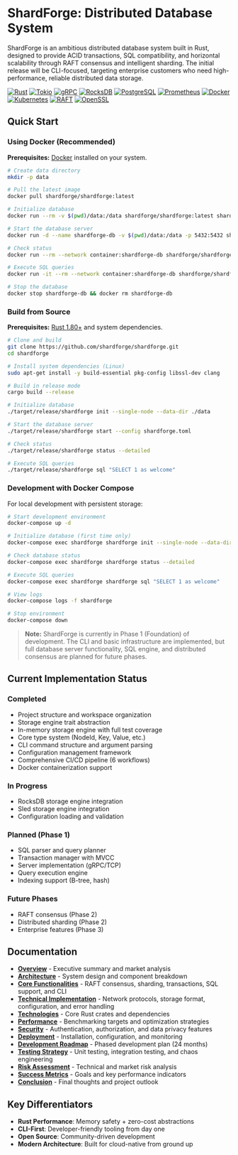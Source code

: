 # ShardForge: Distributed Database System

ShardForge is an ambitious distributed database system built in Rust, designed to provide ACID transactions, SQL compatibility, and horizontal scalability through RAFT consensus and intelligent sharding. The initial release will be CLI-focused, targeting enterprise customers who need high-performance, reliable distributed data storage.

[![Rust](https://img.shields.io/badge/Rust-1.75+-000000.svg?style=for-the-badge&logo=rust)](https://rust-lang.org/)
[![Tokio](https://img.shields.io/badge/Tokio-Async%20Runtime-000000.svg?style=for-the-badge&logo=tokio)](https://tokio.rs/)
[![gRPC](https://img.shields.io/badge/gRPC-Protocol%20Buffers-244c5a.svg?style=for-the-badge&logo=grpc)](https://grpc.io/)
[![RocksDB](https://img.shields.io/badge/RocksDB-Storage-orange.svg?style=for-the-badge&logo=rocksdb)](https://rocksdb.org/)
[![PostgreSQL](https://img.shields.io/badge/PostgreSQL-SQL%20Compatible-4169e1.svg?style=for-the-badge&logo=postgresql)](https://postgresql.org/)
[![Prometheus](https://img.shields.io/badge/Prometheus-Metrics-e6522c.svg?style=for-the-badge&logo=prometheus)](https://prometheus.io/)
[![Docker](https://img.shields.io/badge/Docker-Containerized-2496ed.svg?style=for-the-badge&logo=docker)](https://docker.com/)
[![Kubernetes](https://img.shields.io/badge/Kubernetes-Orchestration-326ce5.svg?style=for-the-badge&logo=kubernetes)](https://kubernetes.io/)
[![RAFT](https://img.shields.io/badge/RAFT-Consensus-00add8.svg?style=for-the-badge&logo=raft)](https://raft.github.io/)
[![OpenSSL](https://img.shields.io/badge/OpenSSL-Security-721412.svg?style=for-the-badge&logo=openssl)](https://openssl.org/)

## Quick Start

### Using Docker (Recommended)

**Prerequisites:** [Docker](https://docker.com/get-started) installed on your system.

```bash
# Create data directory
mkdir -p data

# Pull the latest image
docker pull shardforge/shardforge:latest

# Initialize database
docker run --rm -v $(pwd)/data:/data shardforge/shardforge:latest shardforge init --single-node --data-dir /data

# Start the database server
docker run -d --name shardforge-db -v $(pwd)/data:/data -p 5432:5432 shardforge/shardforge:latest shardforge start --config /data/shardforge.toml

# Check status
docker run --rm --network container:shardforge-db shardforge/shardforge:latest shardforge status

# Execute SQL queries
docker run -it --rm --network container:shardforge-db shardforge/shardforge:latest shardforge sql "SELECT 1 as welcome"

# Stop the database
docker stop shardforge-db && docker rm shardforge-db
```

### Build from Source

**Prerequisites:** [Rust 1.80+](https://rustup.rs/) and system dependencies.

```bash
# Clone and build
git clone https://github.com/shardforge/shardforge.git
cd shardforge

# Install system dependencies (Linux)
sudo apt-get install -y build-essential pkg-config libssl-dev clang

# Build in release mode
cargo build --release

# Initialize database
./target/release/shardforge init --single-node --data-dir ./data

# Start the database server
./target/release/shardforge start --config shardforge.toml

# Check status
./target/release/shardforge status --detailed

# Execute SQL queries
./target/release/shardforge sql "SELECT 1 as welcome"
```

### Development with Docker Compose

For local development with persistent storage:

```bash
# Start development environment
docker-compose up -d

# Initialize database (first time only)
docker-compose exec shardforge shardforge init --single-node --data-dir /data/shardforge

# Check database status
docker-compose exec shardforge shardforge status --detailed

# Execute SQL queries
docker-compose exec shardforge shardforge sql "SELECT 1 as welcome"

# View logs
docker-compose logs -f shardforge

# Stop environment
docker-compose down
```

> **Note:** ShardForge is currently in Phase 1 (Foundation) of development. The CLI and basic infrastructure are implemented, but full database server functionality, SQL engine, and distributed consensus are planned for future phases.

## Current Implementation Status

### Completed

- Project structure and workspace organization
- Storage engine trait abstraction
- In-memory storage engine with full test coverage
- Core type system (NodeId, Key, Value, etc.)
- CLI command structure and argument parsing
- Configuration management framework
- Comprehensive CI/CD pipeline (6 workflows)
- Docker containerization support

### In Progress

- RocksDB storage engine integration
- Sled storage engine integration
- Configuration loading and validation

### Planned (Phase 1)

- SQL parser and query planner
- Transaction manager with MVCC
- Server implementation (gRPC/TCP)
- Query execution engine
- Indexing support (B-tree, hash)

### Future Phases

- RAFT consensus (Phase 2)
- Distributed sharding (Phase 2)
- Enterprise features (Phase 3)

## Documentation

- **[Overview](docs/overview.md)** - Executive summary and market analysis
- **[Architecture](docs/architecture.md)** - System design and component breakdown
- **[Core Functionalities](docs/functionalities.md)** - RAFT consensus, sharding, transactions, SQL support, and CLI
- **[Technical Implementation](docs/implementation.md)** - Network protocols, storage format, configuration, and error handling
- **[Technologies](docs/technologies.md)** - Core Rust crates and dependencies
- **[Performance](docs/performance.md)** - Benchmarking targets and optimization strategies
- **[Security](docs/security.md)** - Authentication, authorization, and data privacy features
- **[Deployment](docs/deployment.md)** - Installation, configuration, and monitoring
- **[Development Roadmap](docs/roadmap.md)** - Phased development plan (24 months)
- **[Testing Strategy](docs/testing.md)** - Unit testing, integration testing, and chaos engineering
- **[Risk Assessment](docs/risk-assessment.md)** - Technical and market risk analysis
- **[Success Metrics](docs/success-metrics.md)** - Goals and key performance indicators
- **[Conclusion](docs/conclusion.md)** - Final thoughts and project outlook

## Key Differentiators

- **Rust Performance**: Memory safety + zero-cost abstractions
- **CLI-First**: Developer-friendly tooling from day one
- **Open Source**: Community-driven development
- **Modern Architecture**: Built for cloud-native from ground up
